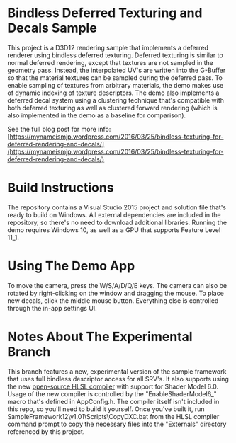 # Bindless Deferred Texturing and Decals Sample

This project is a D3D12 rendering sample that implements a deferred renderer using bindless deferred texturing. Deferred texturing is similar to normal deferred rendering, except that textures are not sampled in the geometry pass. Instead, the interpolated UV's are written into the G-Buffer so that the material textures can be sampled during the deferred pass. To enable sampling of textures from arbitrary materials, the demo makes use of dynamic indexing of texture descriptors. The demo also implements a deferred decal system using a clustering technique that's compatible with both deferred texturing as well as clustered forward rendering (which is also implemented in the demo as a baseline for comparison).

See the full blog post for more info: [https://mynameismjp.wordpress.com/2016/03/25/bindless-texturing-for-deferred-rendering-and-decals/](https://mynameismjp.wordpress.com/2016/03/25/bindless-texturing-for-deferred-rendering-and-decals/)

# Build Instructions

The repository contains a Visual Studio 2015 project and solution file that's ready to build on Windows. All external dependencies are included in the repository, so there's no need to download additional libraries. Running the demo requires Windows 10, as well as a GPU that supports Feature Level 11_1.

# Using The Demo App

To move the camera, press the W/S/A/D/Q/E keys. The camera can also be rotated by right-clicking on the window and dragging the mouse. To place new decals, click the middle mouse button. Everything else is controlled through the in-app settings UI.

# Notes About The Experimental Branch

This branch features a new, experimental version of the sample framework that uses full bindless descriptor access for all SRV's. It also supports using the new [open-source HLSL compiler](https://github.com/Microsoft/DirectXShaderCompiler) with support for Shader Model 6.0. Usage of the new compiler is controlled by the "EnableShaderModel6_" macro that's defined in AppConfig.h. The compiler itself isn't included in this repo, so you'll need to build it yourself. Once you've built it, run SampleFramework12\v1.01\Scripts\CopyDXC.bat from the HLSL compiler command prompt to copy the necessary files into the "Externals" directory referenced by this project.

